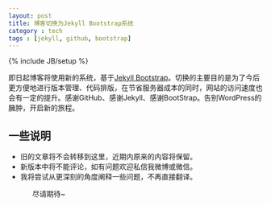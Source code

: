 ```yaml
---
layout: post
title: 博客切换为Jekyll Bootstrap系统
category : tech
tags : [jekyll, github, bootstrap]
---
```

{% include JB/setup %}

即日起博客将使用新的系统，基于[Jekyll Bootstrap](http://jekyllbootstrap.com/)。切换的主要目的是为了今后更方便地进行版本管理、代码排版，在节省服务器成本的同时，网站的访问速度也会有一定的提升。感谢GitHub、感谢Jekyll、感谢BootStrap。告别WordPress的臃肿，开启新的旅程。

## 一些说明

<ul>
<li>旧的文章将不会转移到这里，近期内原来的内容将保留。</li>
<li>新版本中将不能评论，如有问题欢迎私信我微博或微信。</li>
<li>我将尝试从更深刻的角度阐释一些问题，不再直接翻译。</li>
<ul>

尽请期待~







